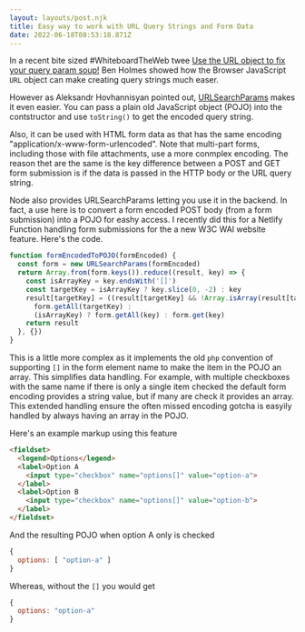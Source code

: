 ```yaml
---
layout: layouts/post.njk
title: Easy way to work with URL Query Strings and Form Data
date: 2022-06-18T08:53:18.871Z
---
```

In a recent bite sized #WhiteboardTheWeb twee [Use the URL object to fix your query param soup!](https://twitter.com/BHolmesDev/status/1537781446764535816) Ben Holmes showed how the Browser JavaScript `URL` object can make creating query strings much easer.

However as Aleksandr Hovhannisyan pointed out, [URLSearchParams](https://developer.mozilla.org/en-US/docs/Web/API/URLSearchParams) makes it even easier. You can pass a plain old JavaScript object (POJO) into the contstructor and use `toString()` to get the encoded query string.

Also, it can be used with HTML form data as that has the same encoding "application/x-www-form-urlencoded". Note that multi-part forms, including those with file attachments, use a more conmplex encoding. The reason thet are the same is the key difference between a POST and GET form submission is if the data is passed in the HTTP body or the URL query string.

Node also provides URLSearchParams letting you use it in the backend. In fact, a use here is to convert a form encoded POST body (from a form submission) into a POJO for eashy access. I recently did this for a Netlify Function handling form submissions for the a new W3C WAI website feature. Here's the code.

```javascript
function formEncodedToPOJO(formEncoded) {
  const form = new URLSearchParams(formEncoded)
  return Array.from(form.keys()).reduce((result, key) => {
    const isArrayKey = key.endsWith('[]')
    const targetKey = isArrayKey ? key.slice(0, -2) : key
    result[targetKey] = ((result[targetKey] && !Array.isArray(result[targetKey]))) ? // 2nd checkbox with this key
      form.getAll(targetKey) :
      (isArrayKey) ? form.getAll(key) : form.get(key)
    return result
  }, {})
}
```

This is a little more complex as it implements the old `php` convention of supporting `[]` in the form element name to make the item in the POJO an array. This simplifies data handling. For example, with multiple checkboxes with the same name if there is only a single item checked the default form encoding provides a string value, but if many are check it provides an array. This extended handling ensure the often missed encoding gotcha is easyily handled by always having an array in the POJO.

Here's an example markup using this feature

```html
<fieldset>
  <legend>Options</legend>
  <label>Option A
    <input type="checkbox" name="options[]" value="option-a">
  </label>
  <label>Option B
    <input type="checkbox" name="options[]" value="option-b">
  </label>
</fieldset>
```

And the resulting POJO when option A only is checked

```javascript
{
  options: [ "option-a" ]
}
```

Whereas, without the `[]` you would get

```javascript
{
  options: "option-a"
}
```